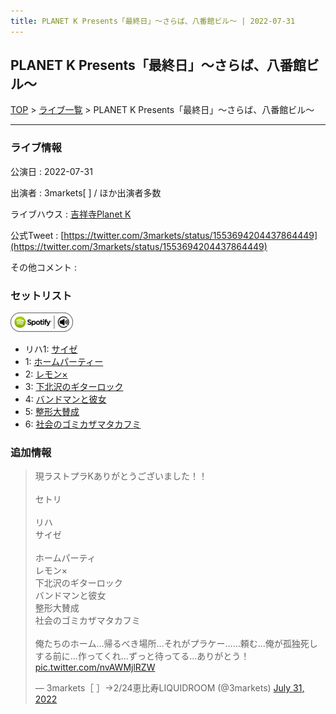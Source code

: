 ```yaml
---
title: PLANET K Presents「最終日」～さらば、八番館ビル～ | 2022-07-31
---
```

## PLANET K Presents「最終日」～さらば、八番館ビル～

[TOP](/setlist/) > [ライブ一覧](lives.html) > PLANET K Presents「最終日」～さらば、八番館ビル～

___

### ライブ情報

公演日
:    2022-07-31

出演者
:    3markets[ ] / ほか出演者多数

ライブハウス
:    [吉祥寺Planet K](livehouse003.html)

公式Tweet
:    [https://twitter.com/3markets/status/1553694204437864449](https://twitter.com/3markets/status/1553694204437864449)

その他コメント
:    

### セットリスト


[![play with spotify](images/spotify-icon.png)](https://open.spotify.com/playlist/0Xmi1vu95d9tOJ5SA8CkOS)



*  リハ1: [サイゼ](song004.html)
*  1: [ホームパーティー](song011.html)
*  2: [レモン×](song003.html)
*  3: [下北沢のギターロック](song015.html)
*  4: [バンドマンと彼女](song009.html)
*  5: [整形大賛成](song005.html)
*  6: [社会のゴミカザマタカフミ](song002.html)


### 追加情報



<blockquote class="twitter-tweet"><p lang="ja" dir="ltr">現ラストプラKありがとうございました！！<br><br>セトリ<br><br>リハ<br>サイゼ<br><br>ホームパーティ<br>レモン×<br>下北沢のギターロック<br>バンドマンと彼女<br>整形大賛成<br>社会のゴミカザマタカフミ<br><br>俺たちのホーム…帰るべき場所…それがプラケー……頼む…俺が孤独死しする前に…作ってくれ…ずっと待ってる…ありがとう！ <a href="https://t.co/nvAWMjlRZW">pic.twitter.com/nvAWMjlRZW</a></p>&mdash; 3markets［ ］→2/24恵比寿LIQUIDROOM (@3markets) <a href="https://twitter.com/3markets/status/1553694204437864449?ref_src=twsrc%5Etfw">July 31, 2022</a></blockquote>
<script async src="https://platform.twitter.com/widgets.js" charset="utf-8"></script>


